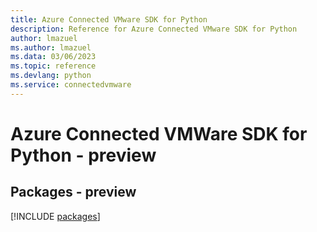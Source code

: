 ```yaml
---
title: Azure Connected VMware SDK for Python
description: Reference for Azure Connected VMware SDK for Python
author: lmazuel
ms.author: lmazuel
ms.data: 03/06/2023
ms.topic: reference
ms.devlang: python
ms.service: connectedvmware
---
```

# Azure Connected VMWare SDK for Python - preview
## Packages - preview
[!INCLUDE [packages](connected-vmware-index.md)]